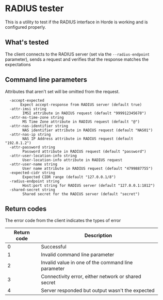 # RADIUS tester

This is a utility to test if the RADIUS interface in Horde is working and is
configured properly.

## What's tested

The client connects to the RADIUS server (set via the `--radius-endpoint` parameter), sends a request and verifies that the response matches the expectations

## Command line parameters

Attributes that aren't set will be omitted from the request.

```text
  -accept-expected
       Expect accept-response from RADIUS server (default true)
  -attr-imsi string
        IMSI attribute in RADIUS request (default "999912345678")
  -attr-ms-time-zone string
        MS Time Zone attribute in RADIUS request (default "@")
  -attr-nas-identifier string
        NAS identifier attribute in RADIUS request (default "NAS01")
  -attr-nas-ip string
        NAS IP Address attribute in RADIUS request (default "192.0.1.2")
  -attr-password string
        Password attribute in RADIUS request (default "password")
  -attr-user-location-info string
        User-location-info attribute in RADIUS request
  -attr-user-name string
        User name attribute in RADIUS request (default "4799887755")
  -expected-cidr string
        Expected CIDR range (default "127.0.0.1/8")
  -radius-endpoint string
        Host:port string for RADIUS server (default "127.0.0.1:1812")
  -shared-secret string
        Shared secret for the RADIUS server (default "secret")
```

## Return codes

The error code from the client indicates the types of error

| Return code | Description
| ----------- | -----------
| 0           | Successful
| 1           | Invalid command line parameter
| 2           | Invalid value in one of the command line parameter
| 3           | Connectivity error, either network or shared secret
| 4           | Server responded but output wasn't the expected
